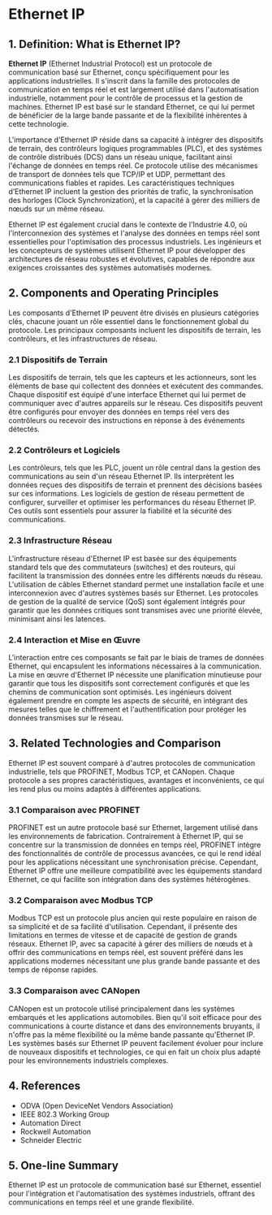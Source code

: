 # Ethernet IP

## 1. Definition: What is **Ethernet IP**?
**Ethernet IP** (Ethernet Industrial Protocol) est un protocole de communication basé sur Ethernet, conçu spécifiquement pour les applications industrielles. Il s'inscrit dans la famille des protocoles de communication en temps réel et est largement utilisé dans l'automatisation industrielle, notamment pour le contrôle de processus et la gestion de machines. Ethernet IP est basé sur le standard Ethernet, ce qui lui permet de bénéficier de la large bande passante et de la flexibilité inhérentes à cette technologie.

L'importance d'Ethernet IP réside dans sa capacité à intégrer des dispositifs de terrain, des contrôleurs logiques programmables (PLC), et des systèmes de contrôle distribués (DCS) dans un réseau unique, facilitant ainsi l'échange de données en temps réel. Ce protocole utilise des mécanismes de transport de données tels que TCP/IP et UDP, permettant des communications fiables et rapides. Les caractéristiques techniques d’Ethernet IP incluent la gestion des priorités de trafic, la synchronisation des horloges (Clock Synchronization), et la capacité à gérer des milliers de nœuds sur un même réseau.

Ethernet IP est également crucial dans le contexte de l'Industrie 4.0, où l'interconnexion des systèmes et l'analyse des données en temps réel sont essentielles pour l'optimisation des processus industriels. Les ingénieurs et les concepteurs de systèmes utilisent Ethernet IP pour développer des architectures de réseau robustes et évolutives, capables de répondre aux exigences croissantes des systèmes automatisés modernes.

## 2. Components and Operating Principles
Les composants d'Ethernet IP peuvent être divisés en plusieurs catégories clés, chacune jouant un rôle essentiel dans le fonctionnement global du protocole. Les principaux composants incluent les dispositifs de terrain, les contrôleurs, et les infrastructures de réseau. 

### 2.1 Dispositifs de Terrain
Les dispositifs de terrain, tels que les capteurs et les actionneurs, sont les éléments de base qui collectent des données et exécutent des commandes. Chaque dispositif est équipé d'une interface Ethernet qui lui permet de communiquer avec d'autres appareils sur le réseau. Ces dispositifs peuvent être configurés pour envoyer des données en temps réel vers des contrôleurs ou recevoir des instructions en réponse à des événements détectés.

### 2.2 Contrôleurs et Logiciels
Les contrôleurs, tels que les PLC, jouent un rôle central dans la gestion des communications au sein d'un réseau Ethernet IP. Ils interprètent les données reçues des dispositifs de terrain et prennent des décisions basées sur ces informations. Les logiciels de gestion de réseau permettent de configurer, surveiller et optimiser les performances du réseau Ethernet IP. Ces outils sont essentiels pour assurer la fiabilité et la sécurité des communications.

### 2.3 Infrastructure Réseau
L'infrastructure réseau d'Ethernet IP est basée sur des équipements standard tels que des commutateurs (switches) et des routeurs, qui facilitent la transmission des données entre les différents nœuds du réseau. L'utilisation de câbles Ethernet standard permet une installation facile et une interconnexion avec d'autres systèmes basés sur Ethernet. Les protocoles de gestion de la qualité de service (QoS) sont également intégrés pour garantir que les données critiques sont transmises avec une priorité élevée, minimisant ainsi les latences.

### 2.4 Interaction et Mise en Œuvre
L'interaction entre ces composants se fait par le biais de trames de données Ethernet, qui encapsulent les informations nécessaires à la communication. La mise en œuvre d'Ethernet IP nécessite une planification minutieuse pour garantir que tous les dispositifs sont correctement configurés et que les chemins de communication sont optimisés. Les ingénieurs doivent également prendre en compte les aspects de sécurité, en intégrant des mesures telles que le chiffrement et l'authentification pour protéger les données transmises sur le réseau.

## 3. Related Technologies and Comparison
Ethernet IP est souvent comparé à d'autres protocoles de communication industrielle, tels que PROFINET, Modbus TCP, et CANopen. Chaque protocole a ses propres caractéristiques, avantages et inconvénients, ce qui les rend plus ou moins adaptés à différentes applications.

### 3.1 Comparaison avec PROFINET
PROFINET est un autre protocole basé sur Ethernet, largement utilisé dans les environnements de fabrication. Contrairement à Ethernet IP, qui se concentre sur la transmission de données en temps réel, PROFINET intègre des fonctionnalités de contrôle de processus avancées, ce qui le rend idéal pour les applications nécessitant une synchronisation précise. Cependant, Ethernet IP offre une meilleure compatibilité avec les équipements standard Ethernet, ce qui facilite son intégration dans des systèmes hétérogènes.

### 3.2 Comparaison avec Modbus TCP
Modbus TCP est un protocole plus ancien qui reste populaire en raison de sa simplicité et de sa facilité d'utilisation. Cependant, il présente des limitations en termes de vitesse et de capacité de gestion de grands réseaux. Ethernet IP, avec sa capacité à gérer des milliers de nœuds et à offrir des communications en temps réel, est souvent préféré dans les applications modernes nécessitant une plus grande bande passante et des temps de réponse rapides.

### 3.3 Comparaison avec CANopen
CANopen est un protocole utilisé principalement dans les systèmes embarqués et les applications automobiles. Bien qu'il soit efficace pour des communications à courte distance et dans des environnements bruyants, il n'offre pas la même flexibilité ou la même bande passante qu'Ethernet IP. Les systèmes basés sur Ethernet IP peuvent facilement évoluer pour inclure de nouveaux dispositifs et technologies, ce qui en fait un choix plus adapté pour les environnements industriels complexes.

## 4. References
- ODVA (Open DeviceNet Vendors Association)
- IEEE 802.3 Working Group
- Automation Direct
- Rockwell Automation
- Schneider Electric

## 5. One-line Summary
Ethernet IP est un protocole de communication basé sur Ethernet, essentiel pour l'intégration et l'automatisation des systèmes industriels, offrant des communications en temps réel et une grande flexibilité.